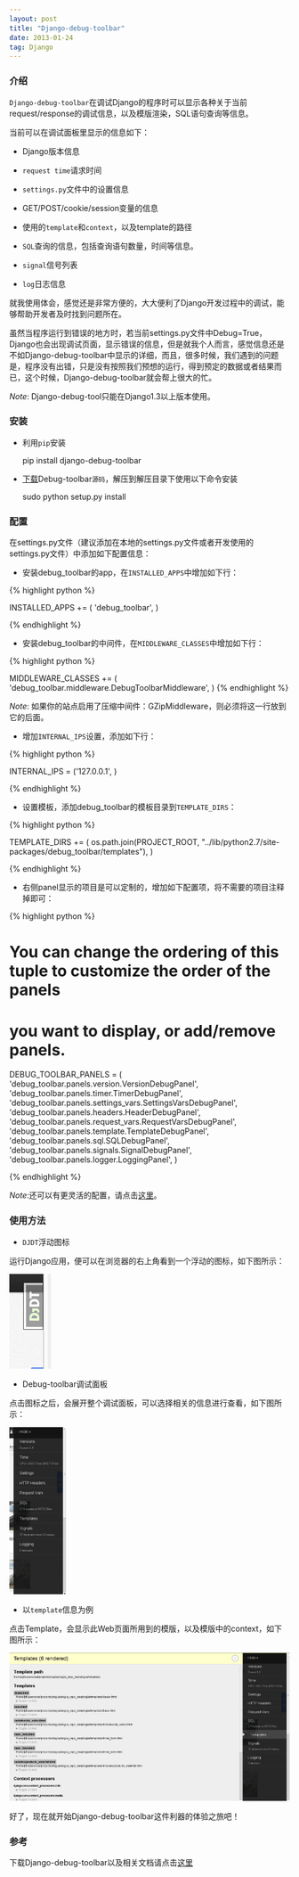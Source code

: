 ```yaml
---
layout: post
title: "Django-debug-toolbar"
date: 2013-01-24
tag: Django
---
```


### 介绍

`Django-debug-toolbar`在调试Django的程序时可以显示各种关于当前request/response的调试信息，以及模版渲染，SQL语句查询等信息。

当前可以在调试面板里显示的信息如下：

* Django版本信息  

* `request time`请求时间  

* `settings.py`文件中的设置信息

* GET/POST/cookie/session变量的信息

* 使用的`template`和`context`，以及template的路径

* `SQL`查询的信息，包括查询语句数量，时间等信息。  

* `signal`信号列表  

* `log`日志信息  

就我使用体会，感觉还是非常方便的，大大便利了Django开发过程中的调试，能够帮助开发者及时找到问题所在。

虽然当程序运行到错误的地方时，若当前settings.py文件中Debug=True，Django也会出现调试页面，显示错误的信息，但是就我个人而言，感觉信息还是不如Django-debug-toolbar中显示的详细，而且，很多时候，我们遇到的问题是，程序没有出错，只是没有按照我们预想的运行，得到预定的数据或者结果而已，这个时候，Django-debug-toolbar就会帮上很大的忙。


*Note*: Django-debug-tool只能在Django1.3以上版本使用。
<!-- more -->

### 安装

* 利用`pip`安装

	pip install django-debug-toolbar

* [下载](https://pypi.python.org/pypi/django-debug-toolbar)Debug-toolbar`源码`，解压到解压目录下使用以下命令安装

	sudo python setup.py install


### 配置

在settings.py文件（建议添加在本地的settings.py文件或者开发使用的settings.py文件）中添加如下配置信息：

* 安装debug_toolbar的app，在`INSTALLED_APPS`中增加如下行：

{% highlight python %}

INSTALLED_APPS += (
    'debug_toolbar',
)

{% endhighlight %}

* 安装debug_toolbar的中间件，在`MIDDLEWARE_CLASSES`中增加如下行：

{% highlight python %}

MIDDLEWARE_CLASSES += (
    'debug_toolbar.middleware.DebugToolbarMiddleware',
)
{% endhighlight %}

*Note*: 如果你的站点启用了压缩中间件：GZipMiddleware，则必须将这一行放到它的后面。

* 增加`INTERNAL_IPS`设置，添加如下行：

{% highlight python %}

INTERNAL_IPS = ('127.0.0.1', )

{% endhighlight %}

* 设置模板，添加debug_toolbar的模板目录到`TEMPLATE_DIRS`：

{% highlight python %}

TEMPLATE_DIRS += (
    os.path.join(PROJECT_ROOT, "../lib/python2.7/site-packages/debug_toolbar/templates"),
)

{% endhighlight %}


*  右侧panel显示的项目是可以定制的，增加如下配置项，将不需要的项目注释掉即可：

{% highlight python %}

# You can change the ordering of this tuple to customize the order of the panels
# you want to display, or add/remove panels.
DEBUG_TOOLBAR_PANELS = (
    'debug_toolbar.panels.version.VersionDebugPanel',
    'debug_toolbar.panels.timer.TimerDebugPanel',
    'debug_toolbar.panels.settings_vars.SettingsVarsDebugPanel',
    'debug_toolbar.panels.headers.HeaderDebugPanel',
    'debug_toolbar.panels.request_vars.RequestVarsDebugPanel',
    'debug_toolbar.panels.template.TemplateDebugPanel',
    'debug_toolbar.panels.sql.SQLDebugPanel',
    'debug_toolbar.panels.signals.SignalDebugPanel',
    'debug_toolbar.panels.logger.LoggingPanel',
)

{% endhighlight %}


*Note*:还可以有更灵活的配置，请点击[这里](https://pypi.python.org/pypi/django-debug-toolbar)。


### 使用方法

* `DJDT`浮动图标

运行Django应用，便可以在浏览器的右上角看到一个浮动的图标，如下图所示：

![浮动图标](/assets/images/django-debug-toolbar/toolbar-hide.png)


* Debug-toolbar调试面板

点击图标之后，会展开整个调试面板，可以选择相关的信息进行查看，如下图所示：

![调试面板](/assets/images/django-debug-toolbar/toolbar-expand.png)

* 以`template`信息为例

点击Template，会显示此Web页面所用到的模版，以及模版中的context，如下图所示：

![template信息](/assets/images/django-debug-toolbar/template-detail.png)

好了，现在就开始Django-debug-toolbar这件利器的体验之旅吧！



### 参考

下载Django-debug-toolbar以及相关文档请点击[这里](https://pypi.python.org/pypi/django-debug-toolbar)
